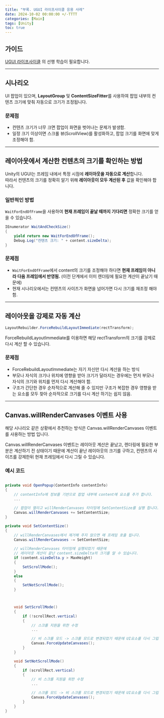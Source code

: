 ```yaml
---
title: "부록. UGUI 라이프사이클 응용 사례"
date: 2024-10-02 00:00:00 +/-TTTT
categories: [Main]
tags: [Unity]
toc: true
---
```


## 가이드

[UGUI 라이프사이클](../ugui-life-cycle) 의 선행 학습이 필요합니다.

---

## 시나리오

UI 팝업이 있으며, **LayoutGroup** 및 **ContentSizeFitter**를 사용하여 팝업 내부의 컨텐츠 크기에 맞춰 자동으로 크기가 조정됩니다.

### 문제점

- 컨텐츠 크기가 너무 크면 팝업이 화면을 벗어나는 문제가 발생함.
- 일정 크기 이상이면 스크롤 뷰(ScrollView)를 활성화하고, 팝업 크기를 화면에 맞게 조정해야 함.

---

## 레이아웃에서 계산한 컨텐츠의 크기를 확인하는 방법

Unity의 UGUI는 프레임 내에서 특정 시점에 **레이아웃을 자동으로 계산**합니다.  
따라서 컨텐츠의 크기를 정확히 알기 위해 **레이아웃이 모두 계산된 후** 값을 확인해야 합니다.

### 일반적인 방법

`WaitForEndOfFrame`을 사용하여 **현재 프레임이 끝날 때까지 기다리면** 정확한 크기를 얻을 수 있습니다.

```c#
IEnumerator WaitAndCheckSize()
{
    yield return new WaitForEndOfFrame();
    Debug.Log("컨텐츠 크기: " + content.sizeDelta);
}
```

### 문제점 

- `WaitForEndOfFrame`에서 content의 크기를 조정해야 하다면 **현재 프레임이 아니라 다음 프레임에서 반영됨.** (이전 단계에서 이미 렌더링에 필요한 계산이 끝났기 때문에) 
- 현재 시나리오에서는 컨텐츠의 사이즈가 화면을 넘어가면 다시 크기를 재조정 해야함.

---

## 레이아웃을 강제로 자동 계산

```c#
LayoutRebuilder.ForceRebuildLayoutImmediate(rectTransform);
```

ForceRebuildLayoutImmediate를 이용하면 해당 rectTransform의 크기를 강제로 다시 계산 할 수 있습니다.

### 문제점

- ForceRebuildLayoutImmediate는 자기 자신만 다시 계산을 하는 방식
- 부모나 자식의 크기나 위치에 영향을 받아 크기가 달라지는 경우에는 먼저 부모나 자식의 크기와 위치를 먼저 다시 계산해야 함.
- 구조가 간단한 경우 순차적으로 계산해 줄 수 있지만 구조가 복잡한 경우 영향을 받는 요소를 모두 찾아 순차적으로 크기를 다시 계산 하기는 쉽지 않음.

---

## Canvas.willRenderCanvases 이벤트 사용

해당 시나리오 같은 상황에서 추천하는 방식은 Canvas.willRenderCanvases 이벤트를 사용하는 방법 입니다.

Canvas.willRenderCanvases 이벤트는 레이아웃 계산은 끝났고, 렌더링에 필요한 부분은 계산하기 전 상태이기 때문에 계산이 끝난 레이아웃의 크기를 구하고, 컨텐츠의 사이즈를 강제한뒤 현재 프레임에서 다시 그릴 수 있습니다.

### 예시 코드

```c#

private void OpenPopup(ContentInfo contentInfo)
{
	// contentInfo에 정보를 기반으로 팝업 내부에 content에 요소를 추가 합니다.
	...
	
	// 팝업이 열리고 willRenderCanvases 타이밍에 SetContentSize를 실행 합니다.
	Canvas.willRenderCanvases += SetContentSize;
}

private void SetContentSize()
{
	// willRenderCanvases에서 제거해 주지 않으면 매 프레임 호출 됩니다.
	Canvas.willRenderCanvases -= SetContentSize;
	
	// willRenderCanvases 타이밍에 실행되었기 때문에 
	// 레이아웃 계산이 끝난 content.sizeDelta의 크기를 알 수 있습니다.
	if (content.sizeDelta.y > MaxHeight)
	{
		SetScrollMode();
	}
	else
	{
		SetNotScrollMode();
	}



	void SetScrollMode()
	{
		if (!scrollRect.vertical)  
		{
			// 스크롤 지원을 위한 수정
			...

			// 비 스크롤 모드 -> 스크롤 모드로 변경되었기 때문에 UI요소를 다시 그립니다.
			Canvas.ForceUpdateCanvases();
		}
	}

	void SetNotScrollMode()
	{
		if (scrollRect.vertical)  
		{
			// 비 스크롤 지원을 위한 수정
			...

			// 스크롤 모드 -> 비 스크롤 모드로 변경되었기 때문에 UI요소를 다시 그립니다.
			Canvas.ForceUpdateCanvases();
		}
	}
}

```

